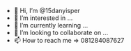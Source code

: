 - 👋 Hi, I’m @15danyisper
- 👀 I’m interested in ...
- 🌱 I’m currently learning ...
- 💞️ I’m looking to collaborate on ...
- 📫 How to reach me => 081284087627

<!---
15danyisper/15danyisper is a ✨ special ✨ repository because its `README.md` (this file) appears on your GitHub profile.
You can click the Preview link to take a look at your changes.
--->
